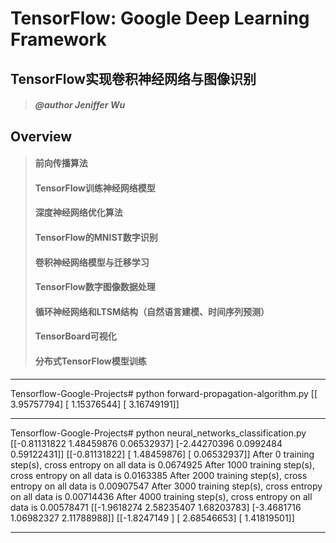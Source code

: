 # TensorFlow: Google Deep Learning Framework

## TensorFlow实现卷积神经网络与图像识别
> ##### @author Jeniffer Wu

## Overview

>#### 前向传播算法
>#### TensorFlow训练神经网络模型
>#### 深度神经网络优化算法
>#### TensorFlow的MNIST数字识别
>#### 卷积神经网络模型与迁移学习
>#### TensorFlow数字图像数据处理
>#### 循环神经网络和LTSM结构（自然语言建模、时间序列预测）
>#### TensorBoard可视化
>#### 分布式TensorFlow模型训练

---

Tensorflow-Google-Projects# python forward-propagation-algorithm.py 
[[ 3.95757794]
 [ 1.15376544]
 [ 3.16749191]]

---

Tensorflow-Google-Projects# python neural_networks_classification.py 
[[-0.81131822  1.48459876  0.06532937]
 [-2.44270396  0.0992484   0.59122431]]
[[-0.81131822]
 [ 1.48459876]
 [ 0.06532937]]
After 0 training step(s), cross entropy on all data is 0.0674925
After 1000 training step(s), cross entropy on all data is 0.0163385
After 2000 training step(s), cross entropy on all data is 0.00907547
After 3000 training step(s), cross entropy on all data is 0.00714436
After 4000 training step(s), cross entropy on all data is 0.00578471
[[-1.9618274   2.58235407  1.68203783]
 [-3.4681716   1.06982327  2.11788988]]
[[-1.8247149 ]
 [ 2.68546653]
 [ 1.41819501]]

---
